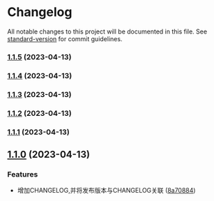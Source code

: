 # Changelog

All notable changes to this project will be documented in this file. See [standard-version](https://github.com/conventional-changelog/standard-version) for commit guidelines.

### [1.1.5](https://github.com/shenyWill/vue-virtual-cascader/compare/v1.1.4...v1.1.5) (2023-04-13)

### [1.1.4](https://github.com/shenyWill/vue-virtual-cascader/compare/v1.1.3...v1.1.4) (2023-04-13)

### [1.1.3](https://github.com/shenyWill/vue-virtual-cascader/compare/v1.1.2...v1.1.3) (2023-04-13)

### [1.1.2](https://github.com/shenyWill/vue-virtual-cascader/compare/v1.1.1...v1.1.2) (2023-04-13)

### [1.1.1](https://github.com/shenyWill/vue-virtual-cascader/compare/v1.1.0...v1.1.1) (2023-04-13)

## [1.1.0](https://github.com/shenyWill/vue-virtual-cascader/compare/v1.0.7...v1.1.0) (2023-04-13)


### Features

* 增加CHANGELOG,并将发布版本与CHANGELOG关联 ([8a70884](https://github.com/shenyWill/vue-virtual-cascader/commit/8a70884af5d6b23e49c726fbac05ceb2b47d966f))
